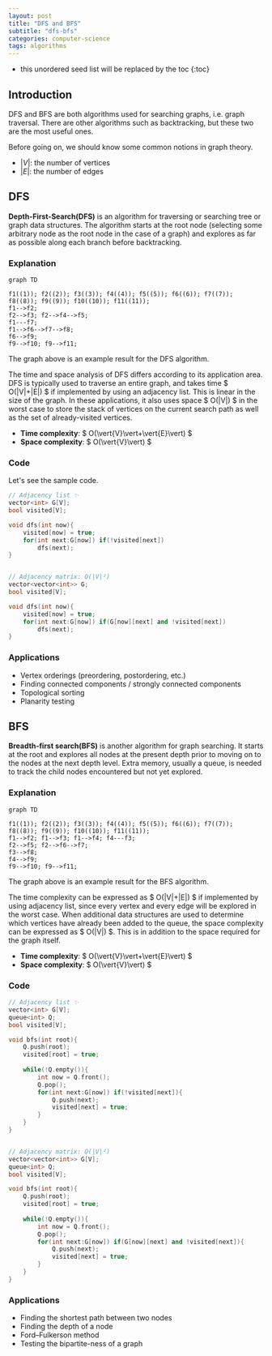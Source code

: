 ```yaml
---
layout: post
title: "DFS and BFS"
subtitle: "dfs-bfs"
categories: computer-science
tags: algorithms
---
```


<!--more-->
* this unordered seed list will be replaced by the toc
{:toc}

## Introduction
DFS and BFS are both algorithms used for searching graphs, i.e. graph traversal.
There are other algorithms such as backtracking, but these two are the most useful ones.

Before going on, we should know some common notions in graph theory.
* $\vert{V}\vert$: the number of vertices
* $\vert{E}\vert$: the number of edges

## DFS
**Depth-First-Search(DFS)**  is an algorithm for traversing or searching tree or graph data structures.
The algorithm starts at the root node (selecting some arbitrary node as the root node in the case of a graph)
and explores as far as possible along each branch before backtracking.

### Explanation
```mermaid
graph TD

f1((1)); f2((2)); f3((3)); f4((4)); f5((5)); f6((6)); f7((7)); f8((8)); f9((9)); f10((10)); f11((11));
f1-->f2;
f2-->f3; f2-->f4-->f5;
f1---f7;
f1-->f6-->f7-->f8;
f6-->f9;
f9-->f10; f9-->f11;
```

The graph above is an example result for the DFS algorithm.

The time and space analysis of DFS differs according to its application area.
DFS is typically used to traverse an entire graph, and takes time $ O(|V|+|E|) $
if implemented by using an adjacency list. This is linear in the size of the graph.
In these applications, it also uses space $ O(|V|) $ in the worst case to store the stack of vertices
on the current search path as well as the set of already-visited vertices.

* **Time complexity**: $ O(\vert{V}\vert+\vert{E}\vert) $
* **Space complexity**: $ O(\vert{V}\vert) $

### Code
Let's see the sample code.
```cpp
// Adjacency list ✨
vector<int> G[V];
bool visited[V];

void dfs(int now){
    visited[now] = true;
    for(int next:G[now]) if(!visited[next])
        dfs(next);
}


// Adjacency matrix: O(|V|²)
vector<vector<int>> G;
bool visited[V];

void dfs(int now){
    visited[now] = true;
    for(int next:G[now]) if(G[now][next] and !visited[next])
        dfs(next);
}
```

### Applications
* Vertex orderings (preordering, postordering, etc.)
* Finding connected components / strongly connected components
* Topological sorting
* Planarity testing


## BFS
**Breadth-first search(BFS)** is another algorithm for graph searching.
It starts at the root and explores all nodes at the present depth prior
to moving on to the nodes at the next depth level.
Extra memory, usually a queue, is needed to track the child nodes encountered but not yet explored.

### Explanation
```mermaid
graph TD

f1((1)); f2((2)); f3((3)); f4((4)); f5((5)); f6((6)); f7((7)); f8((8)); f9((9)); f10((10)); f11((11));
f1-->f2; f1-->f3; f1-->f4; f4---f3;
f2-->f5; f2-->f6-->f7;
f3-->f8;
f4-->f9;
f9-->f10; f9-->f11;
```

The graph above is an example result for the BFS algorithm.

The time complexity can be expressed as $ O(|V|+|E|) $ if implemented by using adjacency list,
since every vertex and every edge will be explored in the worst case.
When additional data structures are used to determine which vertices have already been added to the queue,
the space complexity can be expressed as $ O(|V|) $. This is in addition to the space required for the graph itself.

* **Time complexity**: $ O(\vert{V}\vert+\vert{E}\vert) $
* **Space complexity**: $ O(\vert{V}\vert) $

### Code
```cpp
// Adjacency list ✨
vector<int> G[V];
queue<int> Q;
bool visited[V];

void bfs(int root){
    Q.push(root);
    visited[root] = true;
    
    while(!Q.empty()){
        int now = Q.front();
        Q.pop();
        for(int next:G[now]) if(!visited[next]){
            Q.push(next);
            visited[next] = true;
        }
    }
}


// Adjacency matrix: O(|V|²)
vector<vector<int>> G[V];
queue<int> Q;
bool visited[V];

void bfs(int root){
    Q.push(root);
    visited[root] = true;
    
    while(!Q.empty()){
        int now = Q.front();
        Q.pop();
        for(int next:G[now]) if(G[now][next] and !visited[next]){
            Q.push(next);
            visited[next] = true;
        }
    }
}
```

### Applications
* Finding the shortest path between two nodes
* Finding the depth of a node
* Ford–Fulkerson method
* Testing the bipartite-ness of a graph